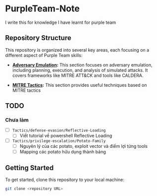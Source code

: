 # PurpleTeam-Note

I write this for knowledge I have learnt for purple team

## Repository Structure

This repository is organized into several key areas, each focusing on a different aspect of Purple Team skills:

*   **[Adversary Emulation](./Adversary):**  This section focuses on adversary emulation, including planning, execution, and analysis of simulated attacks. It covers frameworks like MITRE ATT&CK and tools like CALDERA.

*   **[MITRE Tactics](./Tactics):** This section provides useful techniques based on MITRE tactics

## TODO

### Chưa làm

- [ ] `Tactics/defense-evasion/Reflective-Loading`
  - [ ] Viết tutorial về powershell Reflective Loading
- [ ] `Tactics/privilege-escalation/Potato-Family`
  - [ ] Nguyên lý của các potato, exploit vector và điểm lợi từng tools
  - [ ] Mapping các potato hữu dụng thành bảng

## Getting Started

To get started, clone this repository to your local machine:

```bash
git clone <repository URL>
